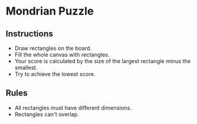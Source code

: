 # Mondrian Puzzle

## Instructions
- Draw rectangles on the board.
- Fill the whole canvas with rectangles.
- Your score is calculated by the size of the largest rectangle minus the smallest.
- Try to achieve the lowest score.

## Rules
- All rectangles must have different dimensions.
- Rectangles can't overlap.
